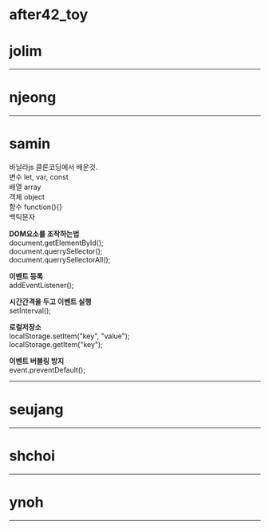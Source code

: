 # after42_toy
# jolim
<hr/>

# njeong
<hr/>

# samin
바닐라js 클론코딩에서 배운것.   
변수 let, var, const   
배열 array   
객체 object   
함수 function(){}   
백틱문자 ` `   

**DOM요소를 조작하는법**   
document.getElementById();   
document.querrySellector();   
document.querrySellectorAll();   

**이벤트 등록**   
addEventListener();   

**시간간격을 두고 이벤트 실행**   
setInterval();   

**로컬저장소**   
localStorage.setItem("key", "value");   
localStorage.getItem("key");   

**이벤트 버블링 방지**   
event.preventDefault();   

<hr/>

# seujang

<hr/>

# shchoi
<hr/>

# ynoh
<hr/>
